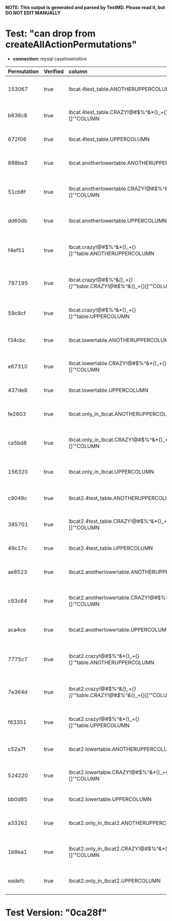 **NOTE: This output is generated and parsed by TestMD. Please read it, but DO NOT EDIT MANUALLY**

# Test: "can drop from createAllActionPermutations" #

- **connection:** mysql caseInsensitive

| Permutation | Verified | column                                                              | OPERATIONS
| :---------- | :------- | :------------------------------------------------------------------ | :------
| 153067      | true     | lbcat.4test_table.ANOTHERUPPERCOLUMN                                | **plan**: ALTER TABLE `lbcat`.`4test_table` DROP COLUMN `ANOTHERUPPERCOLUMN`
| b636c8      | true     | lbcat.4test_table.CRAZY!@#\$%^&*()_+{}[]'"COLUMN                    | **plan**: ALTER TABLE `lbcat`.`4test_table` DROP COLUMN `CRAZY!@#\$%^&*()_+{}[]'"COLUMN`
| 672f06      | true     | lbcat.4test_table.UPPERCOLUMN                                       | **plan**: ALTER TABLE `lbcat`.`4test_table` DROP COLUMN `UPPERCOLUMN`
| 888be3      | true     | lbcat.anotherlowertable.ANOTHERUPPERCOLUMN                          | **plan**: ALTER TABLE `lbcat`.`anotherlowertable` DROP COLUMN `ANOTHERUPPERCOLUMN`
| 51cb8f      | true     | lbcat.anotherlowertable.CRAZY!@#\$%^&*()_+{}[]'"COLUMN              | **plan**: ALTER TABLE `lbcat`.`anotherlowertable` DROP COLUMN `CRAZY!@#\$%^&*()_+{}[]'"COLUMN`
| dd60db      | true     | lbcat.anotherlowertable.UPPERCOLUMN                                 | **plan**: ALTER TABLE `lbcat`.`anotherlowertable` DROP COLUMN `UPPERCOLUMN`
| f4ef51      | true     | lbcat.crazy!@#\$%^&*()_+{}[]'"table.ANOTHERUPPERCOLUMN              | **plan**: ALTER TABLE `lbcat`.`crazy!@#\$%^&*()_+{}[]'"table` DROP COLUMN `ANOTHERUPPERCOLUMN`
| 787195      | true     | lbcat.crazy!@#\$%^&*()_+{}[]'"table.CRAZY!@#\$%^&*()_+{}[]'"COLUMN  | **plan**: ALTER TABLE `lbcat`.`crazy!@#\$%^&*()_+{}[]'"table` DROP COLUMN `CRAZY!@#\$%^&*()_+{}[]'"COLUMN`
| 59c8cf      | true     | lbcat.crazy!@#\$%^&*()_+{}[]'"table.UPPERCOLUMN                     | **plan**: ALTER TABLE `lbcat`.`crazy!@#\$%^&*()_+{}[]'"table` DROP COLUMN `UPPERCOLUMN`
| f34cbc      | true     | lbcat.lowertable.ANOTHERUPPERCOLUMN                                 | **plan**: ALTER TABLE `lbcat`.`lowertable` DROP COLUMN `ANOTHERUPPERCOLUMN`
| e67310      | true     | lbcat.lowertable.CRAZY!@#\$%^&*()_+{}[]'"COLUMN                     | **plan**: ALTER TABLE `lbcat`.`lowertable` DROP COLUMN `CRAZY!@#\$%^&*()_+{}[]'"COLUMN`
| 437de8      | true     | lbcat.lowertable.UPPERCOLUMN                                        | **plan**: ALTER TABLE `lbcat`.`lowertable` DROP COLUMN `UPPERCOLUMN`
| fe2603      | true     | lbcat.only_in_lbcat.ANOTHERUPPERCOLUMN                              | **plan**: ALTER TABLE `lbcat`.`only_in_lbcat` DROP COLUMN `ANOTHERUPPERCOLUMN`
| ca5bd8      | true     | lbcat.only_in_lbcat.CRAZY!@#\$%^&*()_+{}[]'"COLUMN                  | **plan**: ALTER TABLE `lbcat`.`only_in_lbcat` DROP COLUMN `CRAZY!@#\$%^&*()_+{}[]'"COLUMN`
| 156320      | true     | lbcat.only_in_lbcat.UPPERCOLUMN                                     | **plan**: ALTER TABLE `lbcat`.`only_in_lbcat` DROP COLUMN `UPPERCOLUMN`
| c9049c      | true     | lbcat2.4test_table.ANOTHERUPPERCOLUMN                               | **plan**: ALTER TABLE `lbcat2`.`4test_table` DROP COLUMN `ANOTHERUPPERCOLUMN`
| 385701      | true     | lbcat2.4test_table.CRAZY!@#\$%^&*()_+{}[]'"COLUMN                   | **plan**: ALTER TABLE `lbcat2`.`4test_table` DROP COLUMN `CRAZY!@#\$%^&*()_+{}[]'"COLUMN`
| 49c17c      | true     | lbcat2.4test_table.UPPERCOLUMN                                      | **plan**: ALTER TABLE `lbcat2`.`4test_table` DROP COLUMN `UPPERCOLUMN`
| ae8523      | true     | lbcat2.anotherlowertable.ANOTHERUPPERCOLUMN                         | **plan**: ALTER TABLE `lbcat2`.`anotherlowertable` DROP COLUMN `ANOTHERUPPERCOLUMN`
| c93c64      | true     | lbcat2.anotherlowertable.CRAZY!@#\$%^&*()_+{}[]'"COLUMN             | **plan**: ALTER TABLE `lbcat2`.`anotherlowertable` DROP COLUMN `CRAZY!@#\$%^&*()_+{}[]'"COLUMN`
| aca4ce      | true     | lbcat2.anotherlowertable.UPPERCOLUMN                                | **plan**: ALTER TABLE `lbcat2`.`anotherlowertable` DROP COLUMN `UPPERCOLUMN`
| 7775c7      | true     | lbcat2.crazy!@#\$%^&*()_+{}[]'"table.ANOTHERUPPERCOLUMN             | **plan**: ALTER TABLE `lbcat2`.`crazy!@#\$%^&*()_+{}[]'"table` DROP COLUMN `ANOTHERUPPERCOLUMN`
| 7e364d      | true     | lbcat2.crazy!@#\$%^&*()_+{}[]'"table.CRAZY!@#\$%^&*()_+{}[]'"COLUMN | **plan**: ALTER TABLE `lbcat2`.`crazy!@#\$%^&*()_+{}[]'"table` DROP COLUMN `CRAZY!@#\$%^&*()_+{}[]'"COLUMN`
| f63351      | true     | lbcat2.crazy!@#\$%^&*()_+{}[]'"table.UPPERCOLUMN                    | **plan**: ALTER TABLE `lbcat2`.`crazy!@#\$%^&*()_+{}[]'"table` DROP COLUMN `UPPERCOLUMN`
| c52a7f      | true     | lbcat2.lowertable.ANOTHERUPPERCOLUMN                                | **plan**: ALTER TABLE `lbcat2`.`lowertable` DROP COLUMN `ANOTHERUPPERCOLUMN`
| 524220      | true     | lbcat2.lowertable.CRAZY!@#\$%^&*()_+{}[]'"COLUMN                    | **plan**: ALTER TABLE `lbcat2`.`lowertable` DROP COLUMN `CRAZY!@#\$%^&*()_+{}[]'"COLUMN`
| bb0d85      | true     | lbcat2.lowertable.UPPERCOLUMN                                       | **plan**: ALTER TABLE `lbcat2`.`lowertable` DROP COLUMN `UPPERCOLUMN`
| a33262      | true     | lbcat2.only_in_lbcat2.ANOTHERUPPERCOLUMN                            | **plan**: ALTER TABLE `lbcat2`.`only_in_lbcat2` DROP COLUMN `ANOTHERUPPERCOLUMN`
| 1b9ea1      | true     | lbcat2.only_in_lbcat2.CRAZY!@#\$%^&*()_+{}[]'"COLUMN                | **plan**: ALTER TABLE `lbcat2`.`only_in_lbcat2` DROP COLUMN `CRAZY!@#\$%^&*()_+{}[]'"COLUMN`
| eadefc      | true     | lbcat2.only_in_lbcat2.UPPERCOLUMN                                   | **plan**: ALTER TABLE `lbcat2`.`only_in_lbcat2` DROP COLUMN `UPPERCOLUMN`

# Test Version: "0ca28f" #